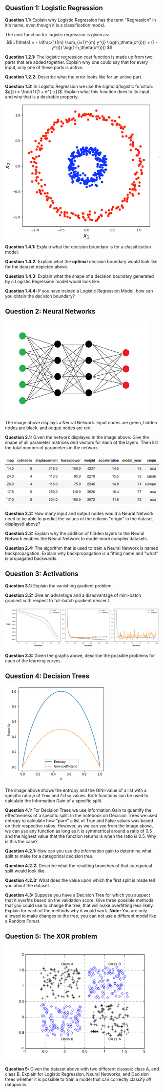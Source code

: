 ## Question 1: Logistic Regression
**Question 1.1:** Explain why Logistic Regression has the term "Regression" in it's name, even though it is a classification model.

The cost function for logistic regression is given as:
$$
J(\theta) = - \dfrac{1}{m} \sum_{i=1}^{m} y^{i} \log(h_\theta(x^{i})) + (1 - y^{i}) \log(1-h_\theta(x^{i}))
$$

**Question 1.2.1:** The logistic regression cost function is made up from two parts that are added together. Explain why one could say that for every input, only one of these parts is active.

**Question 1.2.2:** Describe what the error looks like for an active part.

**Question 1.3:** In Logistic Regression we use the sigmoid/logistic function: $g(z) = \frac{1}{1 + e^{-z}}$. Explain what this function does to its input, and why that is a desirable property.

![target.png](target.png)

**Question 1.4.1:** Explain what the decision boundary is for a classification model.

**Question 1.4.2:** Explain what the **optimal** decision boundary would look like for the dataset depicted above.

**Question 1.4.3:** Explain what the shape of a decision boundary generated by a Logistic Regression model would look like.

**Question 1.4.4:** If you have trained a Logistic Regression Model, how can you obtain the decision boundary?

## Question 2: Neural Networks

![network.png](network.png)

The image above displays a Neural Network. Input nodes are green, hidden nodes are black, and output nodes are red.

**Question 2.1:** Given the network displayed in the image above: Give the shape of all parameter matrices *and* vectors for each of the layers. Then list the total number of parameters in the network.

![data.png](data.png)

**Question 2.2:** How many input and output nodes would a Neural Network need to be able to predict the values of the column "origin" in the dataset displayed above?

**Question 2.3:** Explain why the addition of hidden layers to the Neural Network enables the Neural Network to model more complex datasets.

**Question 2.4:** The algorithm that is used to train a Neural Network is named backpropagation. Explain why backpropagation is a fitting name and "what" is propagated backwards.

## Question 3: Activations

**Question 3.1:** Explain the vanishing gradient problem.

**Question 3.2:** Give an advantage and a disadvantage of mini-batch gradient with respect to full-batch gradient descent.

![learning_curve.png](learning_curve.png)

**Question 3.3:** Given the graphs above, describe the possible problems for each of the learning curves.

## Question 4: Decision Trees

![image_entropy_gini.png](image_entropy_gini.png)

The image above shows the entropy and the GINI-value of a list with a specific ratio $p$ of `True` and `False` values. Both functions can be used to calculate the Information Gain of a specific split.

**Question 4.1:** For Decision Trees we use Information Gain to quantify the effectiveness of a specific split. In the notebook on Decision Trees we used entropy to calculate how "pure" a list of True and False values was based on their respective ratios. However, as we can see from the image above, we can use any function as long as it is symmetrical around a ratio of 0.5 and the highest value that the function returns is when the ratio is 0.5. Why is this the case?

**Question 4.2.1:** How can you use the information gain to determine what split to make for a categorical decision tree.

**Question 4.2.2:** Describe what the resulting branches of that categorical split would look like.

**Question 4.2.3:** What does the value upon which the first split is made tell you about the dataset.

**Question 4.3:** Suppose you have a Decision Tree for which you suspect that it overfits based on the validation score. Give three possible methods that you could use to change the tree, that will make overfitting less likely. Explain for each of the methods why it would work. **Note:** You are only allowed to make changes to the tree; you can not use a different model like a Random Forest.

## Question 5: The XOR problem

![xor.png](xor.png)

**Question 5:** Given the dataset above with two different classes: class A, and class B. Explain for Logistic Regression, Neural Networks, and Decision trees whether it is possible to train a model that can correctly classify _all_ datapoints.

